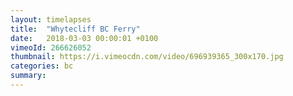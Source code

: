 ```yaml
---
layout: timelapses
title:  "Whytecliff BC Ferry"
date:   2018-03-03 00:00:01 +0100
vimeoId: 266626052
thumbnail: https://i.vimeocdn.com/video/696939365_300x170.jpg
categories: bc
summary:
---
```

